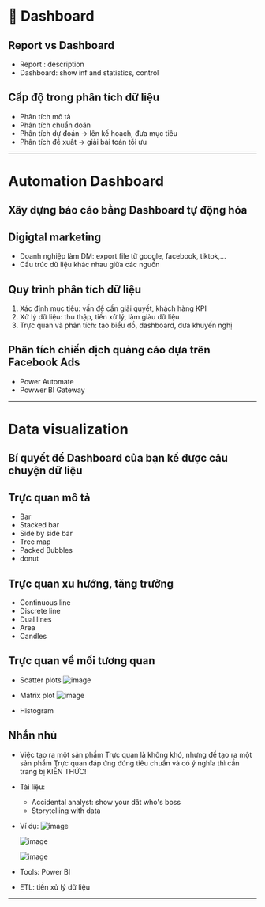 # 🧩 Dashboard 

## Report vs Dashboard
- Report : description
- Dashboard: show inf and statistics, control

## Cấp độ trong phân tích dữ liệu
- Phân tích mô tả
- Phân tích chuẩn đoán
- Phân tích dự đoán -> lên kế hoạch, đưa mục tiêu
- Phân tích đề xuất -> giải bài toán tối ưu

___

# Automation Dashboard
## Xây dựng báo cáo bằng Dashboard tự động hóa

## Digigtal marketing
- Doanh nghiệp làm DM: export file từ google, facebook, tiktok,...
- Cấu trúc dữ liệu khác nhau giữa các nguồn


## Quy trình phân tích dữ liệu
  1. Xác định mục tiêu: vấn đề cần giải quyết, khách hàng KPI
  2. Xử lý dữ liệu: thu thập, tiền xử lý, làm giàu dữ liệu
  3. Trực quan và phân tích: tạo biểu đồ, dashboard, đưa khuyến nghị

## Phân tích chiến dịch quảng cáo dựa trên Facebook Ads
- Power Automate
- Powwer BI Gateway

___

# Data visualization
## Bí quyết để Dashboard của bạn kể được câu chuyện dữ liệu

## Trực quan mô tả
- Bar
- Stacked bar
- Side by side bar
- Tree map
- Packed Bubbles
- donut

## Trực quan xu hướng, tăng trưởng
- Continuous line
- Discrete line
- Dual lines
- Area
- Candles

## Trực quan về mối tương quan
- Scatter plots
  ![image](https://github.com/thanhngan22/data-analyst-fundamental/assets/93416202/455d4521-b548-4253-a65c-17edf528fed6)

- Matrix plot
  ![image](https://github.com/thanhngan22/data-analyst-fundamental/assets/93416202/cf19310f-ae3d-45cb-aea3-92ba771ca26a)

- Histogram

## Nhắn nhủ
- Việc tạo ra một sản phẩm Trực quan là không khó, nhưng để tạo ra một sản phẩm Trực quan đáp ứng đúng tiêu chuẩn và có ý nghĩa thì cần trang bị KIẾN THỨC!
- Tài liệu:
  + Accidental analyst: show your dât who's boss
  + Storytelling with data

- Ví dụ:
  ![image](https://github.com/thanhngan22/data-analyst-fundamental/assets/93416202/0f880427-8149-4997-9286-cf7b76a5f9c6)

  ![image](https://github.com/thanhngan22/data-analyst-fundamental/assets/93416202/3e28bd4f-0ce1-4539-87aa-5dd8a82320be)

  ![image](https://github.com/thanhngan22/data-analyst-fundamental/assets/93416202/bd5323cd-1366-4512-813b-0b215eab1b9b)

- Tools: Power BI
- ETL: tiền xử lý dữ liệu
  













___
